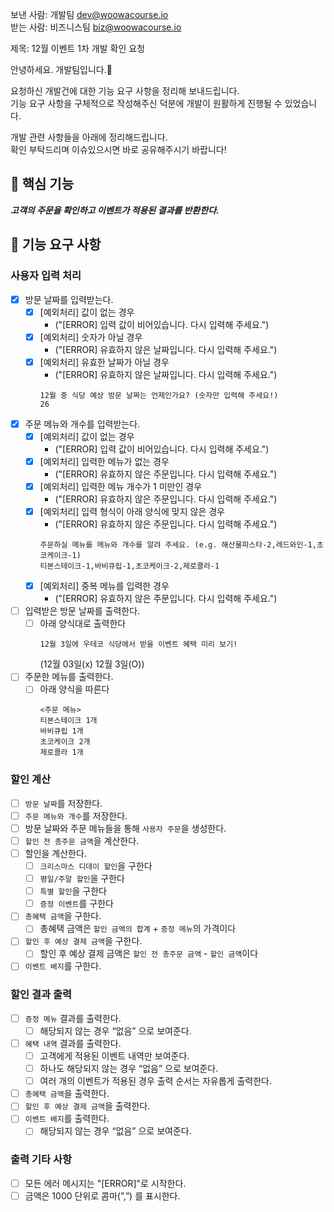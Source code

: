 보낸 사람: 개발팀 <dev@woowacourse.io><br>
받는 사람: 비즈니스팀 <biz@woowacourse.io><br>

제목: 12월 이벤트 1차 개발 확인 요청

안녕하세요. 개발팀입니다.🙂

요청하신 개발건에 대한 기능 요구 사항을 정리해 보내드립니다.<br>
기능 요구 사항을 구체적으로 작성해주신 덕분에 개발이 원활하게 진행될 수 있었습니다.<br>

개발 관련 사항들을 아래에 정리해드립니다.<br>
확인 부탁드리며 이슈있으시면 바로 공유해주시기 바랍니다!

## 🚀 핵심 기능

_***고객의 주문을 확인하고 이벤트가 적용된 결과를 반환한다.***_

## 🚀 기능 요구 사항

### 사용자 입력 처리

- [x] 방문 날짜를 입력받는다.
    - [x] [예외처리] 값이 없는 경우
        - ("[ERROR] 입력 값이 비어있습니다. 다시 입력해 주세요.")
    - [x] [예외처리] 숫자가 아닐 경우
        - ("[ERROR] 유효하지 않은 날짜입니다. 다시 입력해 주세요.")
    - [x] [예외처리] 유효한 날짜가 아닐 경우
        - ("[ERROR] 유효하지 않은 날짜입니다. 다시 입력해 주세요.")
      ```shell
      12월 중 식당 예상 방문 날짜는 언제인가요? (숫자만 입력해 주세요!)
      26
      ```

- [x] 주문 메뉴와 개수를 입력받는다.
    - [x] [예외처리] 값이 없는 경우
        - ("[ERROR] 입력 값이 비어있습니다. 다시 입력해 주세요.")
    - [x] [예외처리] 입력한 메뉴가 없는 경우
        - ("[ERROR] 유효하지 않은 주문입니다. 다시 입력해 주세요.")
    - [x] [예외처리] 입력한 메뉴 개수가 1 미만인 경우
        - ("[ERROR] 유효하지 않은 주문입니다. 다시 입력해 주세요.")
    - [x] [예외처리] 입력 형식이 아래 양식에 맞지 않은 경우
        - ("[ERROR] 유효하지 않은 주문입니다. 다시 입력해 주세요.")
      ```shell
      주문하실 메뉴를 메뉴와 개수를 알려 주세요. (e.g. 해산물파스타-2,레드와인-1,초코케이크-1)
      티본스테이크-1,바비큐립-1,초코케이크-2,제로콜라-1
      ```
    - [x] [예외처리] 중복 메뉴를 입력한 경우
        - ("[ERROR] 유효하지 않은 주문입니다. 다시 입력해 주세요.")

- [ ] 입력받은 방문 날짜를 출력한다.
    - [ ] 아래 양식대로 출력한다
      ```shell
      12월 3일에 우테코 식당에서 받을 이벤트 혜택 미리 보기!
      ```
      (12월 03일(x)  12월 3일(O))

- [ ] 주문한 메뉴를 출력한다.
    - [ ] 아래 양식을 따른다
      ```shell
      <주문 메뉴>
      티본스테이크 1개
      바비큐립 1개
      초코케이크 2개
      제로콜라 1개
      ```

### 할인 계산

- [ ] `방문 날짜`를 저장한다.
- [ ] `주문 메뉴와 개수`를 저장한다.
- [ ] 방문 날짜와 주문 메뉴들을 통해 `사용자 주문`을 생성한다.
- [ ] `할인 전 총주문 금액`을 계산한다.
- [ ] 할인을 계산한다.
    - [ ] `크리스마스 디데이 할인`을 구한다
    - [ ] `평일/주말 할인`을 구한다
    - [ ] `특별 할인`을 구한다
    - [ ] `증정 이벤트`를 구한다
- [ ] `총혜택 금액`을 구한다.
    - [ ] 총혜택 금액은 `할인 금액의 합계` + `증정 메뉴`의 가격이다
- [ ] `할인 후 예상 결제 금액`을 구한다.
    - [ ] 할인 후 예상 결제 금액은 `할인 전 총주문 금액` - `할인 금액`이다
- [ ] `이벤트 배지`를 구한다.

### 할인 결과 출력

- [ ] `증정 메뉴` 결과를 출력한다.
    - [ ] 해당되지 않는 경우 “없음” 으로 보여준다.
- [ ] `혜택 내역` 결과를 출력한다.
    - [ ] 고객에게 적용된 이벤트 내역만 보여준다.
    - [ ] 하나도 해당되지 않는 경우 “없음” 으로 보여준다.
    - [ ] 여러 개의 이벤트가 적용된 경우 출력 순서는 자유롭게 출력한다.
- [ ] `총혜택 금액`을 출력한다.
- [ ] `할인 후 예상 결제 금액`을 출력한다.
- [ ] `이벤트 배지`를 출력한다.
    - [ ] 해당되지 않는 경우 “없음” 으로 보여준다.

### 출력 기타 사항

- [ ]  모든 에러 메시지는 "[ERROR]"로 시작한다.
- [ ]  금액은 1000 단위로 콤마(”,”) 를 표시한다.